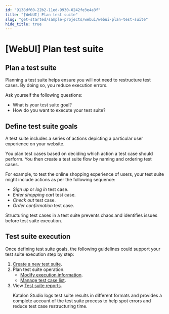 ```yaml
---
id: "9138df60-22b2-11ed-9930-0242fe3e4a3f"
title: "[WebUI] Plan test suite"
slug: "get-started/sample-projects/webui/webui-plan-test-suite"
hide_title: true
---
```


# <a id="id_plan-test-suite" class="anchor_top_offset"/><a id="ariaid-title1" class="anchor_top_offset"/>[WebUI] Plan test suite


## <a id="id_1" class="anchor_top_offset"/>Plan a test suite

<p xmlns="http://www.w3.org/1999/xhtml" className="p">Planning a test suite helps ensure you will not need to restructure test cases. By doing so, you reduce execution errors.</p> 
<div xmlns="http://www.w3.org/1999/xhtml" className="p">Ask yourself the following questions:
  <ul className="ul"><li className="li">What is your test suite goal?</li><li className="li">How do you want to execute your test suite?</li></ul></div>

## <a id="id_2" class="anchor_top_offset"/>Define test suite goals

<p xmlns="http://www.w3.org/1999/xhtml" className="p">A test suite includes a series of actions depicting a particular   user experience on your website.</p> 
<p xmlns="http://www.w3.org/1999/xhtml" className="p">You plan test cases based on deciding which action a test case   should perform. You then create a test suite flow by naming and   ordering test cases.</p> 
<p xmlns="http://www.w3.org/1999/xhtml" className="p">For example, to test the online shopping experience of users,   your test suite might include actions as per the following   sequence:</p> 
<ul xmlns="http://www.w3.org/1999/xhtml" className="ul"><li className="li"><em className="ph i">Sign up</em> or <em className="ph i">log in</em> test case.</li><li className="li"><em className="ph i">Enter shopping cart</em> test case.</li><li className="li"><em className="ph i">Check out</em> test case.</li><li className="li"><em className="ph i">Order confirmation</em> test case.</li></ul> 
<p xmlns="http://www.w3.org/1999/xhtml" className="p">Structuring test cases in a test suite prevents chaos and   identifies issues before test suite execution.</p> 

## <a id="id_3" class="anchor_top_offset"/>Test suite execution

<p xmlns="http://www.w3.org/1999/xhtml" className="p">Once defining test suite goals, the following guidelines could support your test suite execution step by step:</p> 
<ol xmlns="http://www.w3.org/1999/xhtml" className="ol"><li className="li"><a className="xref" href="/organize/manage-tests/test-suite/manage-test-suites-in-katalon-studio#task-8314">Create a new test suite</a>.</li><li className="li">Plan test suite operation.     <ul className="ul"><li className="li"><a className="xref" href="/execute/execute-tests-with-katalon-studio/execute-test-suites-in-katalon-studio#id_2">Modify execution information</a>.</li><li className="li"><a className="xref" href="/organize/manage-tests/test-suite/manage-test-suites-in-katalon-studio#task-39">Manage test case list</a>.</li></ul>   </li><li className="li">View <a className="xref" href="/analyze/reports/view-test-reports/view-test-reports-in-katalon-studio/view-test-suite-and-test-suite-collection-reports-in-katalon-studio#id_1">Test suite reports</a>.     <p className="p"><span className="ph">Katalon Studio</span> logs test suite results in different formats and provides a complete account of the test suite process to help spot errors and reduce test case restructuring time.</p></li></ol> 
